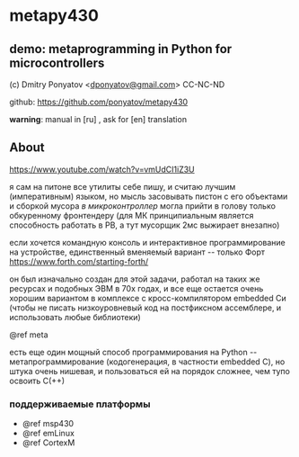 # metapy430
## demo: metaprogramming in Python for microcontrollers

(c) Dmitry Ponyatov <<dponyatov@gmail.com>> CC-NC-ND

github: https://github.com/ponyatov/metapy430

**warning**: manual in [ru] , ask for [en] translation

## About

https://www.youtube.com/watch?v=vmUdCI1iZ3U

я сам на питоне все утилиты себе пишу, и считаю лучшим (императивным) языком,
но мысль засовывать пистон c его объектами и сборкой мусора
*в микроконтроллер* могла прийти в голову только обкуренному фронтендеру
(для МК принципиальным является способность работать в РВ,
а тут мусорщик 2мс выжирает внезапно)

если хочется командную консоль и интерактивное программирование на устройстве,
единственный вменяемый вариант -- только Форт https://www.forth.com/starting-forth/

он был изначально создан для этой задачи, работал на таких же ресурсах и
подобных ЭВМ в 70х годах, и все еще остается очень хорошим вариантом
в комплексе с кросс-компилятором embedded Си (чтобы не писать низкоуровневый код
на постфиксном ассемблере, и использовать любые библиотеки)

@ref meta

есть еще один мощный способ программирования на Python -- метапрограммирование 
(кодогенерация, в частности embedded C), но штука очень нишевая, 
и пользоваться ей на порядок сложнее, чем тупо освоить C(++)

### поддерживаемые платформы

* @ref msp430
* @ref emLinux
* @ref CortexM
